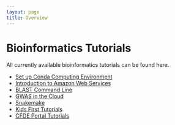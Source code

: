 ```yaml
---
layout: page
title: Overview
---
```


Bioinformatics Tutorials
===========================================

All currently available bioinformatics tutorials can be found here.

- [Set up Conda Computing Environment](./install_conda_tutorial.md)
- [Introduction to Amazon Web Services](./Introduction_to_Amazon_Web_Services/introtoaws1.md)
- [BLAST Command Line](./BLAST-Command-Line/BLAST1.md)
- [GWAS in the Cloud](./GWAS-in-the-cloud/index.md)
- [Snakemake](./Snakemake/index.md)
- [Kids First Tutorials](Kids-First/index.md)
- [CFDE Portal Tutorials](CFDE-Portal/index.md)
